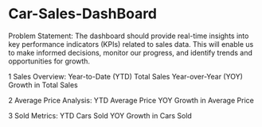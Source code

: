 # Car-Sales-DashBoard
Problem Statement:
The dashboard should provide real-time insights into key performance indicators (KPIs) related to sales data. This will enable us to make informed decisions, monitor our progress, and identify trends and opportunities for growth.

1 Sales Overview:​
Year-to-Date (YTD) Total Sales​
Year-over-Year (YOY) Growth in Total Sales​

2 Average Price Analysis:​
YTD Average Price​
YOY Growth in Average Price​

3  Sold Metrics:​
YTD Cars Sold​
YOY Growth in Cars Sold
